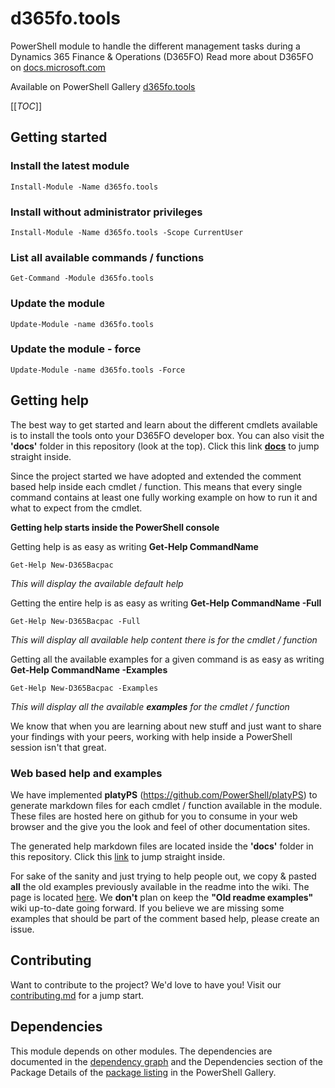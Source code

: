 ﻿# **d365fo.tools**

PowerShell module to handle the different management tasks during a Dynamics 365 Finance & Operations (D365FO)
Read more about D365FO on [docs.microsoft.com](https://docs.microsoft.com/en-us/dynamics365/unified-operations/fin-and-ops/index)

Available on PowerShell Gallery
[d365fo.tools](https://www.powershellgallery.com/packages/d365fo.tools)

[[_TOC_]]

## Getting started
### Install the latest module
```
Install-Module -Name d365fo.tools
```

### Install without administrator privileges
```
Install-Module -Name d365fo.tools -Scope CurrentUser
```
### List all available commands / functions

```
Get-Command -Module d365fo.tools
```

### Update the module

```
Update-Module -name d365fo.tools
```

### Update the module - force

```
Update-Module -name d365fo.tools -Force
```
## Getting help

The best way to get started and learn about the different cmdlets available is to install the tools onto your D365FO developer box.
You can also visit the **'docs'** folder in this repository (look at the top). Click this link [**docs**](https://github.com/d365collaborative/d365fo.tools/tree/master/docs) to jump straight inside.

Since the project started we have adopted and extended the comment based help inside each cmdlet / function. This means that every single command contains at least one fully working example on how to run it and what to expect from the cmdlet.

**Getting help starts inside the PowerShell console**

Getting help is as easy as writing **Get-Help CommandName**

```
Get-Help New-D365Bacpac
```

*This will display the available default help*

Getting the entire help is as easy as writing **Get-Help CommandName -Full**

```
Get-Help New-D365Bacpac -Full
```

*This will display all available help content there is for the cmdlet / function*

Getting all the available examples for a given command is as easy as writing **Get-Help CommandName -Examples**

```
Get-Help New-D365Bacpac -Examples
```

*This will display all the available **examples** for the cmdlet / function*

We know that when you are learning about new stuff and just want to share your findings with your peers, working with help inside a PowerShell session isn't that great.

### Web based help and examples
We have implemented **platyPS** (https://github.com/PowerShell/platyPS) to generate markdown files for each cmdlet / function available in the module. These files are hosted here on github for you to consume in your web browser and the give you the look and feel of other documentation sites.

The generated help markdown files are located inside the **'docs'** folder in this repository. Click this [link](https://github.com/d365collaborative/d365fo.tools/tree/master/docs) to jump straight inside.

For sake of the sanity and just trying to help people out, we copy & pasted **all** the old examples previously available in the readme into the wiki. The page is located [here](https://github.com/d365collaborative/d365fo.tools/wiki/Old-readme-examples). We **don't** plan on keep the **"Old readme examples"** wiki up-to-date going forward. If you believe we are missing some examples that should be part of the comment based help, please create an issue.

## Contributing

Want to contribute to the project? We'd love to have you! Visit our [contributing.md](https://github.com/d365collaborative/d365fo.tools/blob/master/contributing.md) for a jump start.

## Dependencies

This module depends on other modules. The dependencies are documented in the [dependency graph](https://github.com/d365collaborative/d365fo.tools/network/dependencies) and the Dependencies section of the Package Details of the [package listing](https://www.powershellgallery.com/packages/d365fo.tools) in the PowerShell Gallery.
